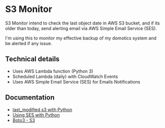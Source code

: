# S3 Monitor

S3 Monitor intend to check the last object date in AWS S3 bucket, and if its older than today, send alerting email via AWS Simple Email Service (SES).

I'm using this to monitor my effective backup of my domotics system and be alerted if any issue.

## Technical details

* Uses AWS Lambda function (Python 3)
* Scheduled Lambda (daily) with CloudWatch Events
* Uses AWS Simple Email Service (SES) for Emails Notifications

## Documentation

* [last_modified s3 with Python](https://stackoverflow.com/questions/9679344/how-can-i-get-last-modified-datetime-of-s3-objects-with-boto)
* [Using SES with Python](https://docs.aws.amazon.com/ses/latest/DeveloperGuide/send-using-sdk-python.html)
* [Boto3 - S3](https://boto3.amazonaws.com/v1/documentation/api/latest/guide/migrations3.html)